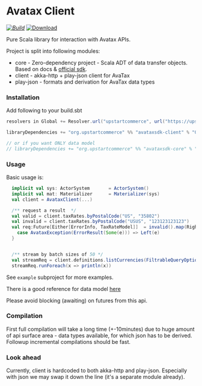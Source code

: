 # Avatax Client

[_![Build](https://travis-ci.org/upstart-commerce/avataxsdk.svg?branch=master)_](https://travis-ci.org/upstart-commerce/avataxsdk)
[ ![Download](https://api.bintray.com/packages/upstartcommerce/generic/avataxsdk-client/images/download.svg) ](https://bintray.com/upstartcommerce/generic/avataxsdk-client/_latestVersion)

Pure Scala library for interaction with Avatax APIs.

Project is split into following modules:

- core - Zero-dependency project - Scala ADT of data transfer objects. Based on
  docs & [official sdk](https://github.com/avadev/AvaTax-REST-V2-JRE-SDK).
- client - akka-http + play-json client for AvaTax
- play-json - formats and derivation for AvaTax data types

### Installation

Add following to your build.sbt
```scala
resolvers in Global += Resolver.url("upstartcommerce", url("https://upstartcommerce.bintray.com/generic"))(Resolver.ivyStylePatterns)

libraryDependencies += "org.upstartcommerce" %% "avataxsdk-client" % "0.0.9" // or whatever latest version is

// or if you want ONLY data model
// libraryDependencies += "org.upstartcommerce" %% "avataxsdk-core" % "0.0.9"
```

### Usage

Basic usage is:
```scala
  implicit val sys: ActorSystem       = ActorSystem()
  implicit val mat: Materializer      = Materializer(sys)
  val client = AvataxClient(...)

  /** request a result  */
  val valid = client.taxRates.byPostalCode("US", "35802")
  val invalid = client.taxRates.byPostalCode("USUS", "123123123123")
  val req:Future[Either[ErrorInfo, TaxRateModel]]  = invalid().map(Right.apply).recover {
    case AvataxException(ErrorResult(Some(e))) => Left(e)
  }


  /** stream by batch sizes of 50 */
  val streamReq = client.definitions.listCurrencies(FiltrableQueryOptions().withTop(50)).stream
  streamReq.runForeach(x => println(x))
```
See `example` subproject for more examples.

There is a good reference for data model 
[here](https://developer.avalara.com/api-reference/avatax/rest/v2/models/)

Please avoid blocking (awaiting) on futures from this api.



### Compilation

First full compilation will take a long time (+-10minutes) due to huge amount of
api surface area - data types available, for which json has to be derived.
Followup incremental compilations should be fast.

### Look ahead

Currently, client is hardcoded to both akka-http and play-json. Especially with
json we may swap it down the line (it's a separate module already).
